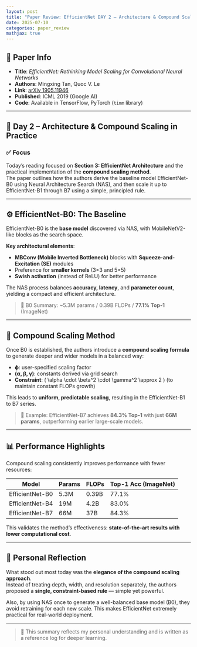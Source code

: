 ```yaml
---
layout: post
title: "Paper Review: EfficientNet DAY 2 – Architecture & Compound Scaling in Practice"
date: 2025-07-10
categories: paper_review
mathjax: true
---
```


## 📌 Paper Info

- **Title**: *EfficientNet: Rethinking Model Scaling for Convolutional Neural Networks*  
- **Authors**: Mingxing Tan, Quoc V. Le  
- **Link**: [arXiv 1905.11946](https://arxiv.org/abs/1905.11946)  
- **Published**: ICML 2019 (Google AI)  
- **Code**: Available in TensorFlow, PyTorch (`timm` library)  

---

## 🧠 Day 2 – Architecture & Compound Scaling in Practice

### ✅ Focus

Today’s reading focused on **Section 3: EfficientNet Architecture** and the practical implementation of the **compound scaling method**.  
The paper outlines how the authors derive the baseline model EfficientNet-B0 using Neural Architecture Search (NAS), and then scale it up to EfficientNet-B1 through B7 using a simple, principled rule.

---

## ⚙️ EfficientNet-B0: The Baseline

EfficientNet-B0 is the **base model** discovered via NAS, with MobileNetV2-like blocks as the search space.

**Key architectural elements**:

- **MBConv (Mobile Inverted Bottleneck)** blocks with **Squeeze-and-Excitation (SE)** modules  
- Preference for **smaller kernels** (3×3 and 5×5)  
- **Swish activation** (instead of ReLU) for better performance  

The NAS process balances **accuracy, latency**, and **parameter count**, yielding a compact and efficient architecture.

> 📌 B0 Summary: ~5.3M params / 0.39B FLOPs / **77.1% Top-1** (ImageNet)

---

## 📏 Compound Scaling Method

Once B0 is established, the authors introduce a **compound scaling formula** to generate deeper and wider models in a balanced way:

- **ϕ**: user-specified scaling factor  
- **(α, β, γ)**: constants derived via grid search  
- **Constraint**: \( \alpha \cdot \beta^2 \cdot \gamma^2 \approx 2 \) (to maintain constant FLOPs growth)

This leads to **uniform, predictable scaling**, resulting in the EfficientNet-B1 to B7 series.

> 📌 Example: EfficientNet-B7 achieves **84.3% Top-1** with just **66M params**, outperforming earlier large-scale models.

---

## 📊 Performance Highlights

Compound scaling consistently improves performance with fewer resources:

| Model           | Params | FLOPs | Top-1 Acc (ImageNet) |
|-----------------|--------|-------|-----------------------|
| EfficientNet-B0 | 5.3M   | 0.39B | 77.1%                |
| EfficientNet-B4 | 19M    | 4.2B  | 83.0%                |
| EfficientNet-B7 | 66M    | 37B   | 84.3%                |

This validates the method’s effectiveness: **state-of-the-art results with lower computational cost**.

---

## 💬 Personal Reflection

What stood out most today was the **elegance of the compound scaling approach**.  
Instead of treating depth, width, and resolution separately, the authors proposed a **single, constraint-based rule** — simple yet powerful.

Also, by using NAS once to generate a well-balanced base model (B0), they avoid retraining for each new scale. This makes EfficientNet extremely practical for real-world deployment.

---


> 📝 This summary reflects my personal understanding and is written as a reference log for deeper learning.
